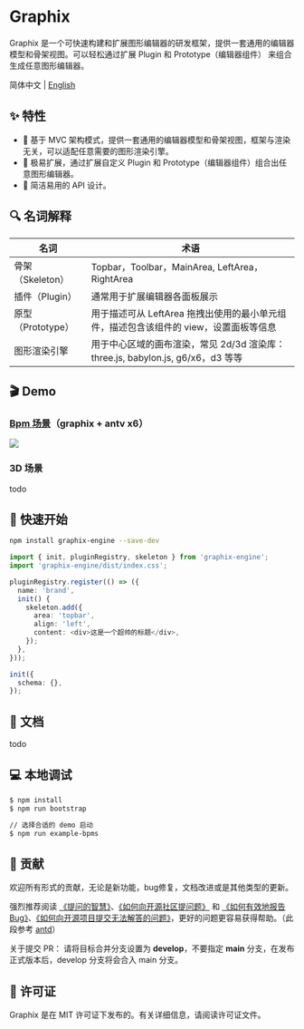 # Graphix

Graphix 是一个可快速构建和扩展图形编辑器的研发框架，提供一套通用的编辑器模型和骨架视图。可以轻松通过扩展 Plugin 和 Prototype（编辑器组件） 来组合生成任意图形编辑器。

简体中文 | [English](./README-EN.md)

## ✨ 特性

- 🧱 基于 MVC 架构模式，提供一套通用的编辑器模型和骨架视图，框架与渲染无关，可以适配任意需要的图形渲染引擎。
- 🧩 极易扩展，通过扩展自定义 Plugin 和 Prototype（编辑器组件）组合出任意图形编辑器。
- 🔌 简洁易用的 API 设计。

## 🔍 名词解释
| 名词         | 术语                                                       |
| ------------ | ---------------------------------------------------------- |
| 骨架（Skeleton） | Topbar，Toolbar，MainArea, LeftArea，RightArea                |
| 插件（Plugin）   | 通常用于扩展编辑器各面板展示                                       |
| 原型（Prototype）| 用于描述可从 LeftArea 拖拽出使用的最小单元组件，描述包含该组件的 view，设置面板等信息 |
| 图形渲染引擎       | 用于中心区域的画布渲染，常见 2d/3d 渲染库：three.js, babylon.js, g6/x6，d3 等等 |

## 🎬 Demo
### [Bpm 场景](https://graphix-editor.github.io/Graphix/)（graphix + antv x6）
![](https://img.alicdn.com/imgextra/i4/O1CN01Mi0IFn1jgm6RmetQW_!!6000000004578-1-tps-1792-890.gif)

### 3D 场景
todo

## 🚀 快速开始
```bash
npm install graphix-engine --save-dev
```

```ts
import { init, pluginRegistry, skeleton } from 'graphix-engine';
import 'graphix-engine/dist/index.css';

pluginRegistry.register(() => ({
  name: 'brand',
  init() {
    skeleton.add({
      area: 'topbar',
      align: 'left',
      content: <div>这是一个超帅的标题</div>,
    });
  },
}));

init({
  schema: {},
});
```

## 📖 文档
todo

## 💻 本地调试

```bash
$ npm install
$ npm run bootstrap

// 选择合适的 demo 启动
$ npm run example-bpms
```

## 👥 贡献

欢迎所有形式的贡献，无论是新功能，bug修复，文档改进或是其他类型的更新。

强烈推荐阅读 [《提问的智慧》](https://github.com/ryanhanwu/How-To-Ask-Questions-The-Smart-Way)、[《如何向开源社区提问题》](https://github.com/seajs/seajs/issues/545) 和 [《如何有效地报告 Bug》](http://www.chiark.greenend.org.uk/%7Esgtatham/bugs-cn.html)、[《如何向开源项目提交无法解答的问题》](https://zhuanlan.zhihu.com/p/25795393)，更好的问题更容易获得帮助。（此段参考 [antd](https://github.com/ant-design/ant-design)）

关于提交 PR：
请将目标合并分支设置为 **develop**，不要指定 **main** 分支，在发布正式版本后，develop 分支将会合入 main 分支。

## 📄 许可证

Graphix 是在 MIT 许可证下发布的。有关详细信息，请阅读许可证文件。
